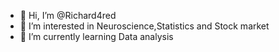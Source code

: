- 👋 Hi, I’m @Richard4red
- 👀 I’m interested in Neuroscience,Statistics and Stock market
- 🌱 I’m currently learning Data analysis

<!---
Richard4red/Richard4red is a ✨ special ✨ repository because its `README.md` (this file) appears on your GitHub profile.
You can click the Preview link to take a look at your changes.
--->

